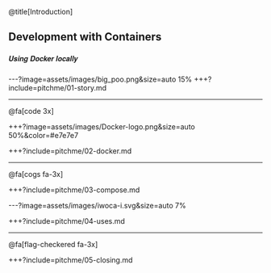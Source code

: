 @title[Introduction]
## Development with Containers
##### <span style="font-family:Helvetica Neue; font-weight:bold">Using <span class="docker-blue">Docker</span> locally</span>


---?image=assets/images/big_poo.png&size=auto 15%
+++?include=pitchme/01-story.md

---

@fa[code 3x]

+++?image=assets/images/Docker-logo.png&size=auto 50%&color=#e7e7e7

+++?include=pitchme/02-docker.md

---

@fa[cogs fa-3x]

+++?include=pitchme/03-compose.md

---?image=assets/images/iwoca-i.svg&size=auto 7%

+++?include=pitchme/04-uses.md

--- 

@fa[flag-checkered fa-3x]

+++?include=pitchme/05-closing.md

